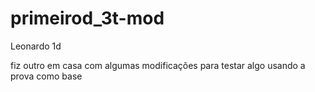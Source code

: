 # primeirod_3t-mod

Leonardo 1d

fiz outro em casa com algumas modificações para testar algo usando a prova como base
